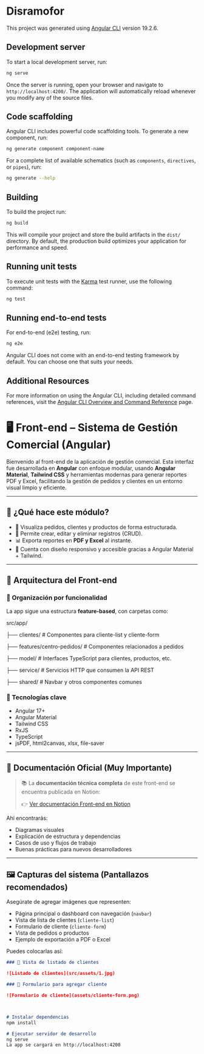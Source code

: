 # Disramofor

This project was generated using [Angular CLI](https://github.com/angular/angular-cli) version 19.2.6.

## Development server

To start a local development server, run:

```bash
ng serve
```

Once the server is running, open your browser and navigate to `http://localhost:4200/`. The application will automatically reload whenever you modify any of the source files.

## Code scaffolding

Angular CLI includes powerful code scaffolding tools. To generate a new component, run:

```bash
ng generate component component-name
```

For a complete list of available schematics (such as `components`, `directives`, or `pipes`), run:

```bash
ng generate --help
```

## Building

To build the project run:

```bash
ng build
```

This will compile your project and store the build artifacts in the `dist/` directory. By default, the production build optimizes your application for performance and speed.

## Running unit tests

To execute unit tests with the [Karma](https://karma-runner.github.io) test runner, use the following command:

```bash
ng test
```

## Running end-to-end tests

For end-to-end (e2e) testing, run:

```bash
ng e2e
```

Angular CLI does not come with an end-to-end testing framework by default. You can choose one that suits your needs.

## Additional Resources

For more information on using the Angular CLI, including detailed command references, visit the [Angular CLI Overview and Command Reference](https://angular.dev/tools/cli) page.





# 🖥️ Front-end – Sistema de Gestión Comercial (Angular)

Bienvenido al front-end de la aplicación de gestión comercial. Esta interfaz fue desarrollada en **Angular** con enfoque modular, usando **Angular Material**, **Tailwind CSS** y herramientas modernas para generar reportes PDF y Excel, facilitando la gestión de pedidos y clientes en un entorno visual limpio y eficiente.

---

## 📘 ¿Qué hace este módulo?

- 🧾 Visualiza pedidos, clientes y productos de forma estructurada.
- 🧮 Permite crear, editar y eliminar registros (CRUD).
- 📊 Exporta reportes en **PDF y Excel** al instante.
- 📱 Cuenta con diseño responsivo y accesible gracias a Angular Material + Tailwind.

---

## 🧭 Arquitectura del Front-end

### 📁 Organización por funcionalidad
La app sigue una estructura **feature-based**, con carpetas como:

src/app/

├── clientes/ # Componentes para cliente-list y cliente-form

├── features/centro-pedidos/ # Componentes relacionados a pedidos

├── model/ # Interfaces TypeScript para clientes, productos, etc.

├── service/ # Servicios HTTP que consumen la API REST

├── shared/ # Navbar y otros componentes comunes


### 🧰 Tecnologías clave

- Angular 17+
- Angular Material
- Tailwind CSS
- RxJS
- TypeScript
- jsPDF, html2canvas, xlsx, file-saver

---

## 🔗 Documentación Oficial (Muy Importante)

> 📚 La **documentación técnica completa** de este front-end se encuentra publicada en Notion:
>
> 👉 [Ver documentación Front-end en Notion](https://petalite-pail-bb4.notion.site/Sistema-Degestion-De-pedidos-y-inventarios-Disramfor-1f8d6cfba8ba80e18683f4119d5556ce)

Ahí encontrarás:

- Diagramas visuales
- Explicación de estructura y dependencias
- Casos de uso y flujos de trabajo
- Buenas prácticas para nuevos desarrolladores

---

## 🖼️ Capturas del sistema (Pantallazos recomendados)

Asegúrate de agregar imágenes que representen:

- Página principal o dashboard con navegación (`navbar`)
- Vista de lista de clientes (`cliente-list`)
- Formulario de cliente (`cliente-form`)
- Vista de pedidos o productos
- Ejemplo de exportación a PDF o Excel

Puedes colocarlas así:

```markdown
### 🧾 Vista de listado de clientes

![Listado de clientes](src/assets/1.jpg)

### 📝 Formulario para agregar cliente

![Formulario de cliente](assets/cliente-form.png)



# Instalar dependencias
npm install

# Ejecutar servidor de desarrollo
ng serve
La app se cargará en http://localhost:4200


